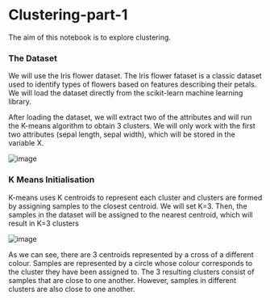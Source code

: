 # Clustering-part-1

The aim of this notebook is to explore clustering.

### **The Dataset**

We will use the Iris flower dataset. The Iris flower fataset is a classic dataset used to identify types of flowers based on features describing their petals. We will load the dataset directly from the scikit-learn machine learning library.

After loading the dataset, we will extract two of the attributes and will run the K-means algorithm to obtain 3 clusters. We will only work with the first two attributes (sepal length, sepal width), which will be stored in the variable X.

![image](https://user-images.githubusercontent.com/96924468/221917354-92882bc2-7e36-4030-90e1-fddb48fe0aed.png)

### **K Means Initialisation**

K-means uses K centroids to represent each cluster and clusters are formed by assigning samples to the closest centroid. We will set K=3. Then, the samples in the dataset will be assigned to the nearest centroid, which will result in K=3 clusters

![image](https://user-images.githubusercontent.com/96924468/221918721-bdcd55ee-0dbc-4469-9bb4-078c0800f2ea.png)

As we can see, there are 3 centroids represented by a cross of a different colour. Samples are represented by a circle whose colour corresponds to the cluster they have been assigned to. The 3 resulting clusters consist of samples that are close to one another. However, samples in different clusters are also close to one another.
